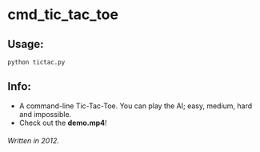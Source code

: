 # cmd_tic_tac_toe

## Usage:
```
python tictac.py
```

## Info:
* A command-line Tic-Tac-Toe. You can play the AI; easy, medium, hard and impossible. 
* Check out the **demo.mp4**!

###### Written in 2012.
